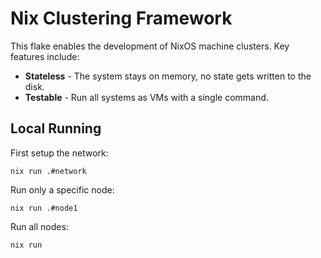 # Nix Clustering Framework

This flake enables the development of NixOS machine clusters. Key features include:

- **Stateless** - The system stays on memory, no state gets written to the disk.
- **Testable** - Run all systems as VMs with a single command.

## Local Running

First setup the network:

```
nix run .#network
```

Run only a specific node:

```
nix run .#node1
```

Run all nodes:

```
nix run
```
